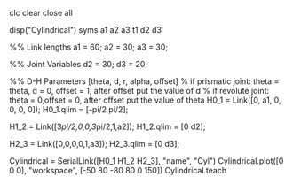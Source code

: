 clc
clear
close all


disp("Cylindrical")
syms a1 a2 a3 t1 d2 d3

%% Link lengths
a1 = 60;
a2 = 30;
a3 = 30;

%% Joint Variables
d2 = 30;
d3 = 20;

%% D-H Parameters [theta, d, r, alpha, offset]
% if prismatic joint: theta = theta, d = 0, offset = 1, after offset put the value of d
% if revolute joint: theta = 0,offset = 0, after offset put the value of theta
H0_1 = Link([0, a1, 0, 0, 0, 0]);
H0_1.qlim = [-pi/2 pi/2];

H1_2 = Link([3*pi/2,0,0,3*pi/2,1,a2]);
H1_2.qlim = [0 d2];

H2_3 = Link([0,0,0,0,1,a3]);
H2_3.qlim = [0 d3];

Cylindrical = SerialLink([H0_1 H1_2 H2_3], "name", "Cyl")
Cylindrical.plot([0 0 0], "workspace", [-50 80 -80 80 0 150])
Cylindrical.teach
